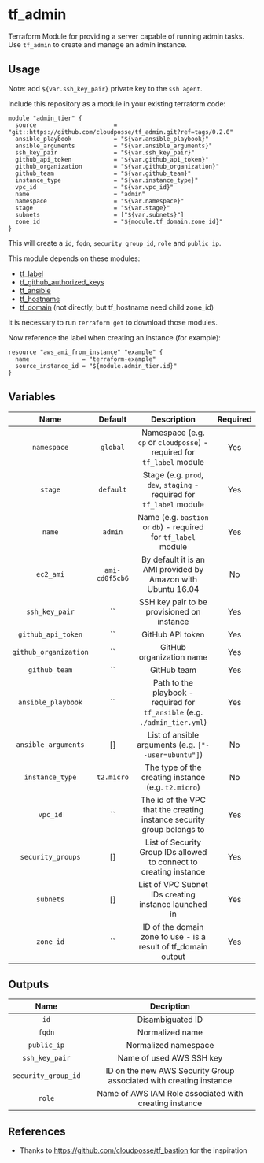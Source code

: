 # tf_admin

Terraform Module for providing a server capable of running admin tasks. Use `tf_admin` to create and manage an admin instance.

## Usage

Note: add `${var.ssh_key_pair}` private key to the `ssh agent`.

Include this repository as a module in your existing terraform code:

```
module "admin_tier" {
  source                      = "git::https://github.com/cloudposse/tf_admin.git?ref=tags/0.2.0"
  ansible_playbook            = "${var.ansible_playbook}"
  ansible_arguments           = "${var.ansible_arguments}"
  ssh_key_pair                = "${var.ssh_key_pair}"
  github_api_token            = "${var.github_api_token}"
  github_organization         = "${var.github_organization}"
  github_team                 = "${var.github_team}"
  instance_type               = "${var.instance_type}"
  vpc_id                      = "${var.vpc_id}"
  name                        = "admin"
  namespace                   = "${var.namespace}"
  stage                       = "${var.stage}"
  subnets                     = ["${var.subnets}"]
  zone_id                     = "${module.tf_domain.zone_id}"
}

```

This will create a `id`, `fqdn`, `security_group_id`, `role` and `public_ip`.

This module depends on these modules:

* [tf_label](https://github.com/cloudposse/tf_label)
* [tf_github_authorized_keys](https://github.com/cloudposse/tf_github_authorized_keys)
* [tf_ansible](https://github.com/cloudposse/tf_ansible)
* [tf_hostname](https://github.com/cloudposse/tf_hostname)
* [tf_domain](https://github.com/cloudposse/tf_domain) (not directly, but tf_hostname need child zone_id)

It is necessary to run `terraform get` to download those modules.

Now reference the label when creating an instance (for example):
```
resource "aws_ami_from_instance" "example" {
  name               = "terraform-example"
  source_instance_id = "${module.admin_tier.id}"
}
```

## Variables

|  Name                        |  Default       |  Description                                             | Required             |
|:----------------------------:|:--------------:|:--------------------------------------------------------:|:--------------------:|
| `namespace`                  | `global`       | Namespace (e.g. `cp` or `cloudposse`) - required for `tf_label` module    | Yes |
| `stage`                      | `default`      | Stage (e.g. `prod`, `dev`, `staging` - required for `tf_label` module     | Yes |
| `name`                       | `admin`        | Name  (e.g. `bastion` or `db`) - required for `tf_label` module           | Yes |
| `ec2_ami`                    | `ami-cd0f5cb6` | By default it is an AMI provided by Amazon with Ubuntu 16.04              | No  |
| `ssh_key_pair`               | ``             | SSH key pair to be provisioned on instance                                | Yes |
| `github_api_token`           | ``             | GitHub API token                                                          | Yes |
| `github_organization`        | ``             | GitHub organization name                                                  | Yes |
| `github_team`                | ``             | GitHub team                                                               | Yes |
| `ansible_playbook`           | ``             | Path to the playbook - required for `tf_ansible` (e.g. `./admin_tier.yml`)| Yes |
| `ansible_arguments`          | []             | List of ansible arguments (e.g. `["--user=ubuntu"]`)                      | No  |
| `instance_type`              | `t2.micro`     | The type of the creating instance (e.g. `t2.micro`)                       | No  |
| `vpc_id`                     | ``             | The id of the VPC that the creating instance security group belongs to    | Yes |
| `security_groups`            | []             | List of Security Group IDs allowed to connect to creating instance        | Yes |
| `subnets`                    | []             | List of VPC Subnet IDs creating instance launched in                      | Yes |
| `zone_id`                    | ``             | ID of the domain zone to use - is a result of tf_domain output            | Yes |

## Outputs

| Name                | Decription              |
|:-------------------:|:-----------------------:|
| `id`                | Disambiguated ID        |
| `fqdn`              | Normalized name         |
| `public_ip`         | Normalized namespace    |
| `ssh_key_pair`      | Name of used AWS SSH key|
| `security_group_id` | ID on the new AWS Security Group associated with creating instance|
| `role`              | Name of AWS IAM Role associated with creating instance|


## References
* Thanks to https://github.com/cloudposse/tf_bastion for the inspiration
